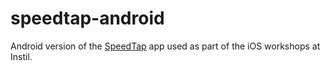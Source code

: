 speedtap-android
================

Android version of the [SpeedTap](https://github.com/MattMcComb/SpeedTap) app used as part of the iOS workshops at Instil.
